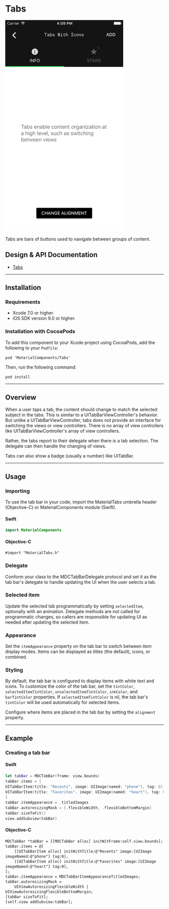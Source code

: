 <!--docs:
title: "Tabs"
layout: detail
section: components
iconId: tabs
path: /catalog/tabs/
-->

# Tabs

<div class="article__asset article__asset--screenshot">
  <img src="docs/assets/tabs.png" alt="Tabs" width="375">
</div>

Tabs are bars of buttons used to navigate between groups of content.
<!--{: .article__intro }-->

## Design & API Documentation

<ul class="icon-list">
  <li class="icon-list-item icon-list-item--spec"><a href="https://material.io/guidelines/components/tabs.html">Tabs</a></li>
</ul>

- - -

## Installation

### Requirements

- Xcode 7.0 or higher.
- iOS SDK version 9.0 or higher.

### Installation with CocoaPods

To add this component to your Xcode project using CocoaPods, add the
following to your `Podfile`:

```
pod 'MaterialComponents/Tabs'
```
<!--{: .code-renderer.code-renderer--install }-->

Then, run the following command:

``` bash
pod install
```

- - -

## Overview

When a user taps a tab, the content should change to match the selected subject in the tabs. This is similar to a UITabBarViewController's behavior. But unlike a UITabBarViewController, tabs does not provide an interface for switching the views or view controllers. There is no array of view controllers like UITabBarViewController's array of view controllers.

Rather, the tabs report to their delegate when there is a tab selection. The delegate can then handle the changing of views.

Tabs can also show a badge (usually a number) like UITabBar.

- - -

## Usage

### Importing

To use the tab bar in your code, import the MaterialTabs umbrella header (Objective-C) or MaterialComponents module (Swift).

<!--<div class="material-code-render" markdown="1">-->
#### Swift

``` swift
import MaterialComponents
```

#### Objective-C

``` objc
#import "MaterialTabs.h"
```

<!--</div>-->

### Delegate

Conform your class to the MDCTabBarDelegate protocol and set it as the tab bar's delegate to handle updating the UI when the user selects a tab.

### Selected item

Update the selected tab programmatically by setting `selectedItem`, optionally with an animation. Delegate methods are not called for programmatic changes, so callers are responsible for updating UI as needed after updating the selected item.

### Appearance

Set the `itemAppearance` property on the tab bar to switch between item display modes. Items can be displayed as titles (the default), icons, or combined.

### Styling

By default, the tab bar is configured to display items with white text and icons. To customize the color of the tab bar, set the `tintColor`, `selectedItemTintColor`, `unselectedItemTintColor`, `inkColor`, and `barTintColor` properties. If `selectedItemTintColor` is nil, the tab bar's `tintColor` will be used automatically for selected items.

Configure where items are placed in the tab bar by setting the `alignment` property.

- - -

## Example

### Creating a tab bar

<!--<div class="material-code-render" markdown="1">-->
#### Swift

``` swift
let tabBar = MDCTabBar(frame: view.bounds)
tabBar.items = [
UITabBarItem(title: "Recents", image: UIImage(named: "phone"), tag: 0),
UITabBarItem(title: "Favorites", image: UIImage(named: "heart"), tag: 0),
]
tabBar.itemAppearance = .titledImages
tabBar.autoresizingMask = [.flexibleWidth, .flexibleBottomMargin]
tabBar.sizeToFit()
view.addSubview(tabBar)
```

#### Objective-C

``` objc
MDCTabBar *tabBar = [[MDCTabBar alloc] initWitFrame:self.view.bounds];
tabBar.items = @[
    [[UITabBarItem alloc] initWithTitle:@"Recents" image:[UIImage imageNamed:@"phone"] tag:0],
    [[UITabBarItem alloc] initWithTitle:@"Favorites" image:[UIImage imageNamed:@"heart"] tag:0],
];
tabBar.itemAppearance = MDCTabBarItemAppearanceTitledImages;
tabBar.autoresizingMask =
    UIViewAutoresizingFlexibleWidth | UIViewAutoresizingFlexibleBottomMargin;
[tabBar sizeToFit];
[self.view addSubview:tabBar];
```

<!--</div>-->
